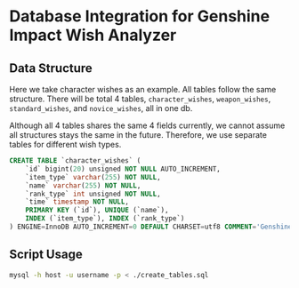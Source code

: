 # Database Integration for Genshine Impact Wish Analyzer

## Data Structure

Here we take character wishes as an example.
All tables follow the same structure.
There will be total 4 tables,
`character_wishes`, `weapon_wishes`, `standard_wishes`, and `novice_wishes`,
all in one db.

Although all 4 tables shares the same 4 fields currently,
we cannot assume all structures stays the same in the future.
Therefore, we use separate tables for different wish types.

```sql
CREATE TABLE `character_wishes` (
    `id` bigint(20) unsigned NOT NULL AUTO_INCREMENT,
    `item_type` varchar(255) NOT NULL,
    `name` varchar(255) NOT NULL,
    `rank_type` int unsigned NOT NULL,
    `time` timestamp NOT NULL,
    PRIMARY KEY (`id`), UNIQUE (`name`),
    INDEX (`item_type`), INDEX (`rank_type`)
) ENGINE=InnoDB AUTO_INCREMENT=0 DEFAULT CHARSET=utf8 COMMENT='Genshine Impact Character Wishes'
```

## Script Usage

```bash
mysql -h host -u username -p < ./create_tables.sql
```
